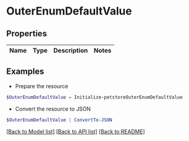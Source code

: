 # OuterEnumDefaultValue
## Properties

Name | Type | Description | Notes
------------ | ------------- | ------------- | -------------

## Examples

- Prepare the resource
```powershell
$OuterEnumDefaultValue = Initialize-petstoreOuterEnumDefaultValue 
```

- Convert the resource to JSON
```powershell
$OuterEnumDefaultValue | ConvertTo-JSON
```

[[Back to Model list]](../README.md#documentation-for-models) [[Back to API list]](../README.md#documentation-for-api-endpoints) [[Back to README]](../README.md)

